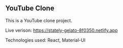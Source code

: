 ## YouTube Clone
This is a YouTube clone project.

Live verison: https://stately-gelato-8f0350.netlify.app

Technologies used: React, Material-UI
